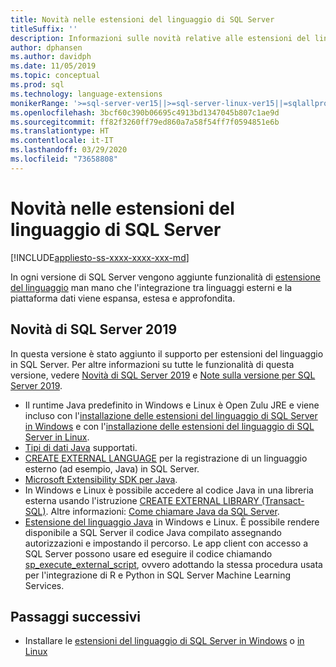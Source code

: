 ```yaml
---
title: Novità nelle estensioni del linguaggio di SQL Server
titleSuffix: ''
description: Informazioni sulle novità relative alle estensioni del linguaggio per SQL Server.
author: dphansen
ms.author: davidph
ms.date: 11/05/2019
ms.topic: conceptual
ms.prod: sql
ms.technology: language-extensions
monikerRange: '>=sql-server-ver15||>=sql-server-linux-ver15||=sqlallproducts-allversions'
ms.openlocfilehash: 3bcf60c390b06695c4913bd1347045b807c1ae9d
ms.sourcegitcommit: ff82f3260ff79ed860a7a58f54ff7f0594851e6b
ms.translationtype: HT
ms.contentlocale: it-IT
ms.lasthandoff: 03/29/2020
ms.locfileid: "73658808"
---
```

# <a name="whats-new-in-sql-server-language-extensions"></a>Novità nelle estensioni del linguaggio di SQL Server
[!INCLUDE[appliesto-ss-xxxx-xxxx-xxx-md](../includes/appliesto-ss-xxxx-xxxx-xxx-md.md)]

In ogni versione di SQL Server vengono aggiunte funzionalità di [estensione del linguaggio](language-extensions-overview.md) man mano che l'integrazione tra linguaggi esterni e la piattaforma dati viene espansa, estesa e approfondita. 

## <a name="new-in-sql-server-2019"></a>Novità di SQL Server 2019 

In questa versione è stato aggiunto il supporto per estensioni del linguaggio in SQL Server. Per altre informazioni su tutte le funzionalità di questa versione, vedere [Novità di SQL Server 2019](../sql-server/what-s-new-in-sql-server-ver15.md) e [Note sulla versione per SQL Server 2019](../sql-server/sql-server-ver15-release-notes.md).

- Il runtime Java predefinito in Windows e Linux è Open Zulu JRE e viene incluso con l'[installazione delle estensioni del linguaggio di SQL Server in Windows](install/install-sql-server-language-extensions-on-windows.md) e con l'[installazione delle estensioni del linguaggio di SQL Server in Linux](../linux/sql-server-linux-setup-language-extensions.md).
- [Tipi di dati Java](how-to/java-to-sql-data-types.md) supportati.
- [CREATE EXTERNAL LANGUAGE](../t-sql/statements/create-external-language-transact-sql.md) per la registrazione di un linguaggio esterno (ad esempio, Java) in SQL Server.
- [Microsoft Extensibility SDK per Java](how-to/extensibility-sdk-java-sql-server.md).
- In Windows e Linux è possibile accedere al codice Java in una libreria esterna usando l'istruzione [CREATE EXTERNAL LIBRARY (Transact-SQL)](../t-sql/statements/create-external-library-transact-sql.md). Altre informazioni: [Come chiamare Java da SQL Server](how-to/call-java-from-sql.md).
- [Estensione del linguaggio Java](language-extensions-overview.md) in Windows e Linux. È possibile rendere disponibile a SQL Server il codice Java compilato assegnando autorizzazioni e impostando il percorso. Le app client con accesso a SQL Server possono usare ed eseguire il codice chiamando [sp_execute_external_script](https://docs.microsoft.com/sql/relational-databases/system-stored-procedures/sp-execute-external-script-transact-sql), ovvero adottando la stessa procedura usata per l'integrazione di R e Python in SQL Server Machine Learning Services.

## <a name="next-steps"></a>Passaggi successivi

+ Installare le [estensioni del linguaggio di SQL Server in Windows](install/install-sql-server-language-extensions-on-windows.md) o [in Linux](../linux/sql-server-linux-setup-language-extensions.md)
